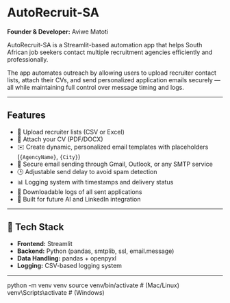 # AutoRecruit-SA  
**Founder & Developer:** Aviwe Matoti  

AutoRecruit-SA is a Streamlit-based automation app that helps South African job seekers contact multiple recruitment agencies efficiently and professionally.  

The app automates outreach by allowing users to upload recruiter contact lists, attach their CVs, and send personalized application emails securely — all while maintaining full control over message timing and logs.

---

##  Features

- 📁 Upload recruiter lists (CSV or Excel)
- 📎 Attach your CV (PDF/DOCX)
- ✉️ Create dynamic, personalized email templates with placeholders (`{AgencyName}`, `{City}`)
- 🔐 Secure email sending through Gmail, Outlook, or any SMTP service
- 🕒 Adjustable send delay to avoid spam detection
- 📊 Logging system with timestamps and delivery status
- 💾 Downloadable logs of all sent applications
- 🧠 Built for future AI and LinkedIn integration

---

## 🧩 Tech Stack

- **Frontend:** Streamlit  
- **Backend:** Python (pandas, smtplib, ssl, email.message)  
- **Data Handling:** pandas + openpyxl  
- **Logging:** CSV-based logging system  

---
python -m venv venv
source venv/bin/activate     # (Mac/Linux)
venv\Scripts\activate        # (Windows)

